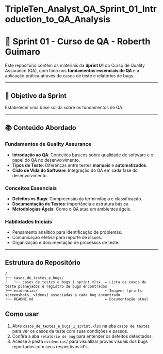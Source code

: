 # TripleTen_Analyst_QA_Sprint_01_Introduction_to_QA_Analysis

# 📌 Sprint 01 - Curso de QA - Roberth Guimaro

Este repositório contém os materiais da **Sprint 01** do Curso de Quality Assurance (QA), com foco nos **fundamentos essenciais de QA** e a aplicação prática através de casos de teste e relatórios de bugs.  

---

## 🎯 Objetivo da Sprint  
Estabelecer uma base sólida sobre os fundamentos de QA.  

---

## 📚 Conteúdo Abordado  

### Fundamentos de Quality Assurance  
- **Introdução ao QA**: Conceitos básicos sobre qualidade de software e o papel do QA no desenvolvimento.  
- **Tipos de Teste**: Diferenças entre testes **manuais** e **automatizados**.  
- **Ciclo de Vida do Software**: Integração do QA em cada fase do desenvolvimento.  

### Conceitos Essenciais  
- **Defeitos vs Bugs**: Compreensão da terminologia e classificação.  
- **Documentação de Testes**: Importância e estrutura básica.  
- **Metodologias Ágeis**: Como o QA atua em ambientes ágeis.  

### Habilidades Iniciais  
- Pensamento analítico para identificação de problemas.  
- Comunicação efetiva para reporte de issues.  
- Organização e documentação de processos de teste.  

---

## Estrutura do Repositório
```text
/
├── casos_de_testes_e_bugs/
│   └── casos_de_testes_e_bugs_1_sprint.xlsx  ← Lista de casos de teste planejados e registro de bugs encontrados
├── evidencias/                               ← Imagens (prints, screenshots, vídeos) associadas a cada bug encontrado
└── README.md                                 ← Documentação atual
```

## Como usar
1. Abra `casos_de_testes_e_bugs_1_sprint.xlsx` na aba `casos de testes` para ver os casos de teste com suas condições e passos.
2. Confira a aba `relatório de bug` para entender os defeitos detectados.
3. Acesse a pasta `evidencias/` para visualizar provas visuais dos bugs reportados com seus respectivos id's.
